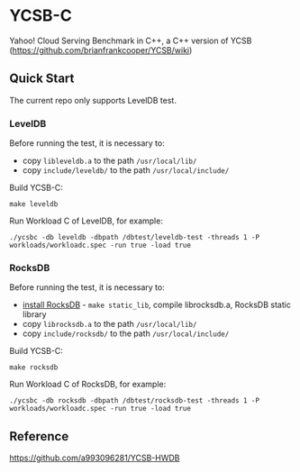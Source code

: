 # YCSB-C

Yahoo! Cloud Serving Benchmark in C++, a C++ version of YCSB (https://github.com/brianfrankcooper/YCSB/wiki)

## Quick Start

The current repo only supports LevelDB test. 

### LevelDB
Before running the test, it is necessary to:
- copy `libleveldb.a` to the path `/usr/local/lib/`
- copy `include/leveldb/` to the path `/usr/local/include/`

Build YCSB-C:
```
make leveldb
```

Run Workload C of LevelDB, for example:
```
./ycsbc -db leveldb -dbpath /dbtest/leveldb-test -threads 1 -P workloads/workloadc.spec -run true -load true
```

### RocksDB
Before running the test, it is necessary to:
- [install RocksDB](https://github.com/facebook/rocksdb/blob/master/INSTALL.md) - `make static_lib`, compile librocksdb.a, RocksDB static library
- copy `librocksdb.a` to the path `/usr/local/lib/`
- copy `include/rocksdb/` to the path `/usr/local/include/`

Build YCSB-C:
```
make rocksdb
```

Run Workload C of RocksDB, for example:
```
./ycsbc -db rocksdb -dbpath /dbtest/rocksdb-test -threads 1 -P workloads/workloadc.spec -run true -load true
```

## Reference

https://github.com/a993096281/YCSB-HWDB
